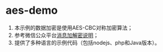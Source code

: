 # aes-demo

1. 本示例的数据加密是使用AES-CBC对称加密算法；
2. 参考微信公众平台[消息加解密说明](https://mp.weixin.qq.com/wiki?t=resource/res_main&id=mp1434696670)；
3. 提供了多种语言的示例代码（包括nodejs、php和Java版本）。


